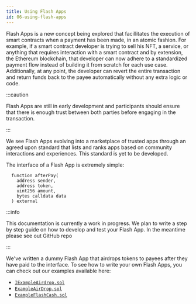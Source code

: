 ```yaml
---
title: Using Flash Apps
id: 06-using-flash-apps
---
```


Flash Apps is a new concept being explored that facillitates the execution of smart contracts when a payment has been made, in an atomic fashion. For example, if a smart contract developer is trying to sell his NFT, a service, or anything that requires interaction with a smart contract and by extension, the Ethereum blockchain, that developer can now adhere to a standardized payment flow instead of building it from scratch for each use case. Additionally, at any point, the developer can revert the entire transaction and return funds back to the payee automatically without any extra logic or code.

:::caution

Flash Apps are still in early development and participants should ensure that there is enough trust between both parties before engaging in the transaction.

:::

We see Flash Apps evolving into a marketplace of trusted apps through an agreed upon standard that lists and ranks apps based on community interactions and experiences. This standard is yet to be developed.

The interface of a Flash App is extremely simple:

```solidity
  function afterPay(
    address sender,
    address token,
    uint256 amount,
    bytes calldata data
  ) external
```

:::info

This documentation is currently a work in progress. We plan to write a step by step guide on how to develop and test your Flash App. In the meantime please see out GitHub repo

:::

We've written a dummy Flash App that airdrops tokens to payees after they have paid to the interface. To see how to write your own Flash Apps, you can check out our examples available here:

- [`IExampleAirdrop.sol`](https://github.com/SfpyHub/sfpy-periphery/blob/main/contracts/examples/IExampleAirDrop.sol)
- [`ExampleAirDrop.sol`](https://github.com/SfpyHub/sfpy-periphery/blob/main/contracts/examples/ExampleAirDrop.sol)
- [`ExampleFlashCash.sol`](https://github.com/SfpyHub/sfpy-periphery/blob/main/contracts/examples/ExampleFlashCash.sol)